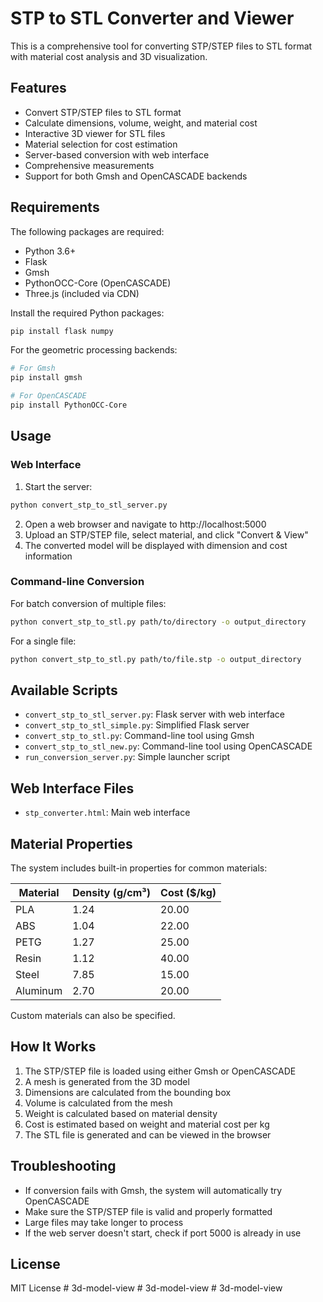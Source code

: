 # STP to STL Converter and Viewer

This is a comprehensive tool for converting STP/STEP files to STL format with material cost analysis and 3D visualization.

## Features

- Convert STP/STEP files to STL format
- Calculate dimensions, volume, weight, and material cost
- Interactive 3D viewer for STL files
- Material selection for cost estimation
- Server-based conversion with web interface
- Comprehensive measurements
- Support for both Gmsh and OpenCASCADE backends

## Requirements

The following packages are required:

- Python 3.6+
- Flask
- Gmsh
- PythonOCC-Core (OpenCASCADE)
- Three.js (included via CDN)

Install the required Python packages:

```bash
pip install flask numpy
```

For the geometric processing backends:

```bash
# For Gmsh
pip install gmsh

# For OpenCASCADE
pip install PythonOCC-Core
```

## Usage

### Web Interface

1. Start the server:

```bash
python convert_stp_to_stl_server.py
```

2. Open a web browser and navigate to http://localhost:5000
3. Upload an STP/STEP file, select material, and click "Convert & View"
4. The converted model will be displayed with dimension and cost information

### Command-line Conversion

For batch conversion of multiple files:

```bash
python convert_stp_to_stl.py path/to/directory -o output_directory
```

For a single file:

```bash
python convert_stp_to_stl.py path/to/file.stp -o output_directory
```

## Available Scripts

- `convert_stp_to_stl_server.py`: Flask server with web interface
- `convert_stp_to_stl_simple.py`: Simplified Flask server
- `convert_stp_to_stl.py`: Command-line tool using Gmsh
- `convert_stp_to_stl_new.py`: Command-line tool using OpenCASCADE
- `run_conversion_server.py`: Simple launcher script

## Web Interface Files

- `stp_converter.html`: Main web interface

## Material Properties

The system includes built-in properties for common materials:

| Material  | Density (g/cm³) | Cost ($/kg) |
|-----------|----------------|-------------|
| PLA       | 1.24           | 20.00       |
| ABS       | 1.04           | 22.00       |
| PETG      | 1.27           | 25.00       |
| Resin     | 1.12           | 40.00       |
| Steel     | 7.85           | 15.00       |
| Aluminum  | 2.70           | 20.00       |

Custom materials can also be specified.

## How It Works

1. The STP/STEP file is loaded using either Gmsh or OpenCASCADE
2. A mesh is generated from the 3D model
3. Dimensions are calculated from the bounding box
4. Volume is calculated from the mesh
5. Weight is calculated based on material density
6. Cost is estimated based on weight and material cost per kg
7. The STL file is generated and can be viewed in the browser

## Troubleshooting

- If conversion fails with Gmsh, the system will automatically try OpenCASCADE
- Make sure the STP/STEP file is valid and properly formatted
- Large files may take longer to process
- If the web server doesn't start, check if port 5000 is already in use

## License

MIT License #   3 d - m o d e l - v i e w  
 #   3 d - m o d e l - v i e w  
 #   3 d - m o d e l - v i e w  
 